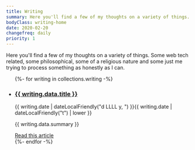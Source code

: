 ```yaml
---
title: Writing
summary: Here you'll find a few of my thoughts on a variety of things. Some web tech related, some philosophical, some of a religious nature and some just me trying to process something as honestly as I can.
bodyClass: writing-home
date: 2020-02-20
changefreq: daily
priority: 1
---
```


Here you'll find a few of my thoughts on a variety of things. Some web tech related, some philosophical, some of a religious nature and some just me trying to process something as honestly as I can.

<ul>
{%- for writing in collections.writing -%}
  <li>
    <h3><a href="{{ writing.url }}">{{ writing.data.title }}</a></h3>
    <time datetime="{{ writing.date | dateLocal }}">{{ writing.date | dateLocalFriendly("d LLLL y, ") }}{{ writing.date | dateLocalFriendly("t") | lower }}</time>
    <p>{{ writing.data.summary }}</p>
    <a href="{{ writing.url }}">Read this article</a>
  </li>
{%- endfor -%}
</ul>
